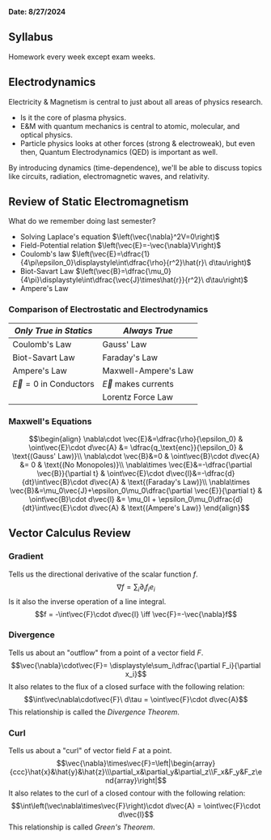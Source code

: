 **Date: 8/27/2024**
## Syllabus
Homework every week except exam weeks.

## Electrodynamics
Electricity & Magnetism is central to just about all areas of physics research.
 - Is it the core of plasma physics.
 - E&M with quantum mechanics is central to atomic, molecular, and optical physics.
 - Particle physics looks at other forces (strong & electroweak), but even then, Quantum Electrodynamics (QED) is important as well.

By introducing dynamics (time-dependence), we'll be able to discuss topics like circuits, radiation, electromagnetic waves, and relativity.

## Review of Static Electromagnetism
What do we remember doing last semester?

 - Solving Laplace's equation $\left(\vec{\nabla}^2V=0\right)$
 - Field-Potential relation $\left(\vec{E}=-\vec{\nabla}V\right)$
 - Coulomb's law $\left(\vec{E}=\dfrac{1}{4\pi\epsilon_0}\displaystyle\int\dfrac{\rho}{r^2}\hat{r}\ d\tau\right)$
 - Biot-Savart Law $\left(\vec{B}=\dfrac{\mu_0}{4\pi}\displaystyle\int\dfrac{\vec{J}\times\hat{r}}{r^2}\ d\tau\right)$
 - Ampere's Law

### Comparison of Electrostatic and Electrodynamics
| *Only True in Statics*    | *Always True*            |
| ------------------------- | ------------------------ |
| Coulomb's Law             | Gauss' Law               |
| Biot-Savart Law           | Faraday's Law            |
| Ampere's Law              | Maxwell-Ampere's Law     |
| $\vec{E}=0$ in Conductors | $\vec{E}$ makes currents |
|                           | Lorentz Force Law        |
### Maxwell's Equations
$$\begin{align}
\nabla\cdot \vec{E}&=\dfrac{\rho}{\epsilon_0} & \oint\vec{E}\cdot d\vec{A} &= \dfrac{q_\text{enc}}{\epsilon_0} & \text{(Gauss' Law)}\\
\nabla\cdot \vec{B}&=0 & \oint\vec{B}\cdot d\vec{A} &= 0 & \text{(No Monopoles)}\\
\nabla\times \vec{E}&=-\dfrac{\partial \vec{B}}{\partial t} & \oint\vec{E}\cdot d\vec{l}&=-\dfrac{d}{dt}\int\vec{B}\cdot d\vec{A} & \text{(Faraday's Law)}\\
\nabla\times \vec{B}&=\mu_0\vec{J}+\epsilon_0\mu_0\dfrac{\partial \vec{E}}{\partial t} & \oint\vec{B}\cdot d\vec{l} &= \mu_0I + \epsilon_0\mu_0\dfrac{d}{dt}\int\vec{E}\cdot d\vec{A} & \text{(Ampere's Law)}
\end{align}$$

## Vector Calculus Review

### Gradient
Tells us the directional derivative of the scalar function $f$.
$$\nabla f = \displaystyle\sum_i\partial_i f_i e_i$$
Is it also the inverse operation of a line integral.
$$f = -\int\vec{F}\cdot d\vec{l} \iff \vec{F}=-\vec{\nabla}f$$
### Divergence
Tells us about an "outflow" from a point of a vector field $F$.
$$\vec{\nabla}\cdot\vec{F}= \displaystyle\sum_i\dfrac{\partial F_i}{\partial x_i}$$
It also relates to the flux of a closed surface with the following relation:
$$\int\vec\nabla\cdot\vec{F}\ d\tau = \oint\vec{F}\cdot d\vec{A}$$
This relationship is called the *Divergence Theorem*.

### Curl
Tells us about a "curl" of vector field $F$ at a point.
$$\vec{\nabla}\times\vec{F}=\left|\begin{array}{ccc}\hat{x}&\hat{y}&\hat{z}\\\partial_x&\partial_y&\partial_z\\F_x&F_y&F_z\end{array}\right|$$
It also relates to the curl of a closed contour with the following relation:
$$\int\left(\vec\nabla\times\vec{F}\right)\cdot d\vec{A} = \oint\vec{F}\cdot d\vec{l}$$
This relationship is called *Green's Theorem*.

